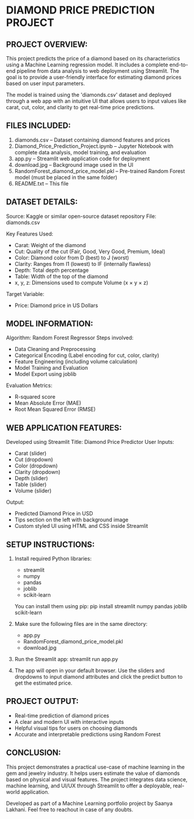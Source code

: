 
DIAMOND PRICE PREDICTION PROJECT
================================

PROJECT OVERVIEW:
------------------
This project predicts the price of a diamond based on its characteristics using a Machine Learning regression model. It includes a complete end-to-end pipeline from data analysis to web deployment using Streamlit. The goal is to provide a user-friendly interface for estimating diamond prices based on user input parameters.

The model is trained using the 'diamonds.csv' dataset and deployed through a web app with an intuitive UI that allows users to input values like carat, cut, color, and clarity to get real-time price predictions.

FILES INCLUDED:
---------------
1. diamonds.csv – Dataset containing diamond features and prices
2. Diamond_Price_Prediction_Project.ipynb – Jupyter Notebook with complete data analysis, model training, and evaluation
3. app.py – Streamlit web application code for deployment
4. download.jpg – Background image used in the UI
5. RandomForest_diamond_price_model.pkl – Pre-trained Random Forest model (must be placed in the same folder)
6. README.txt – This file

DATASET DETAILS:
----------------
Source: Kaggle or similar open-source dataset repository
File: diamonds.csv

Key Features Used:
- Carat: Weight of the diamond
- Cut: Quality of the cut (Fair, Good, Very Good, Premium, Ideal)
- Color: Diamond color from D (best) to J (worst)
- Clarity: Ranges from I1 (lowest) to IF (internally flawless)
- Depth: Total depth percentage
- Table: Width of the top of the diamond
- x, y, z: Dimensions used to compute Volume (x × y × z)

Target Variable:
- Price: Diamond price in US Dollars

MODEL INFORMATION:
------------------
Algorithm: Random Forest Regressor
Steps involved:
- Data Cleaning and Preprocessing
- Categorical Encoding (Label encoding for cut, color, clarity)
- Feature Engineering (including volume calculation)
- Model Training and Evaluation
- Model Export using joblib

Evaluation Metrics:
- R-squared score
- Mean Absolute Error (MAE)
- Root Mean Squared Error (RMSE)

WEB APPLICATION FEATURES:
--------------------------
Developed using Streamlit
Title: Diamond Price Predictor
User Inputs:
- Carat (slider)
- Cut (dropdown)
- Color (dropdown)
- Clarity (dropdown)
- Depth (slider)
- Table (slider)
- Volume (slider)

Output:
- Predicted Diamond Price in USD
- Tips section on the left with background image
- Custom styled UI using HTML and CSS inside Streamlit

SETUP INSTRUCTIONS:
-------------------
1. Install required Python libraries:
   - streamlit
   - numpy
   - pandas
   - joblib
   - scikit-learn

   You can install them using pip:
   pip install streamlit numpy pandas joblib scikit-learn

2. Make sure the following files are in the same directory:
   - app.py
   - RandomForest_diamond_price_model.pkl
   - download.jpg

3. Run the Streamlit app:
   streamlit run app.py

4. The app will open in your default browser.
   Use the sliders and dropdowns to input diamond attributes and click the predict button to get the estimated price.

PROJECT OUTPUT:
---------------
- Real-time prediction of diamond prices
- A clear and modern UI with interactive inputs
- Helpful visual tips for users on choosing diamonds
- Accurate and interpretable predictions using Random Forest

CONCLUSION:
-----------
This project demonstrates a practical use-case of machine learning in the gem and jewelry industry. It helps users estimate the value of diamonds based on physical and visual features. The project integrates data science, machine learning, and UI/UX through Streamlit to offer a deployable, real-world application.

Developed as part of a Machine Learning portfolio project by Saanya Lakhani. Feel free to reachout in case of any doubts.
